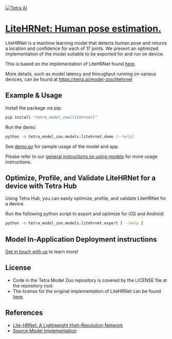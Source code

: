 [![Tetra AI](https://tetra-public-assets.s3.us-west-2.amazonaws.com/model-zoo/logo.svg)](https://tetra.ai/)


# [LiteHRNet: Human pose estimation.](https://tetra.ai/model-zoo/litehrnet)

LiteHRNet is a machine learning model that detects human pose and returns a location and confidence for each of 17 joints. We present an optimized implementation of the model suitable to be exported for and run on device.

This is based on the implementation of LiteHRNet found [here](https://github.com/HRNet/Lite-HRNet).

More details, such as model latency and throughput running on various devices, can be found at https://tetra.ai/model-zoo/litehrnet


## Example & Usage

Install the package via pip:
```bash
pip install "tetra_model_zoo[litehrnet]"
```

Run the demo:
```bash
python -m tetra_model_zoo.models.litehrnet.demo [--help]
```

See [demo.py](demo.py) for sample usage of the model and app.

Please refer to our [general instructions on using models](../../#tetra-model-zoo) for more usage instructions.


## Optimize, Profile, and Validate LiteHRNet for a device with Tetra Hub
Using Tetra Hub, you can easily optimize, profile, and validate LiteHRNet for a device.

Run the following python script to export and optimize for iOS and Android:
```bash
python -m tetra_model_zoo.models.litehrnet.export [ --help ]
```

## Model In-Application Deployment instructions
<a href="mailto:support@tetra.ai?subject=Request Access for Tetra Hub&body=Interest in using LiteHRNet in model zoo for deploying on-device.">Get in touch with us</a> to learn more!


## License
- Code in the Tetra Model Zoo repository is covered by the LICENSE file at the repository root.
- The license for the original implementation of LiteHRNet can be found [here](https://github.com/HRNet/Lite-HRNet/blob/hrnet/LICENSE).


## References
* [Lite-HRNet: A Lightweight High-Resolution Network](https://arxiv.org/abs/2104.06403)
* [Source Model Implementation](https://github.com/HRNet/Lite-HRNet)

